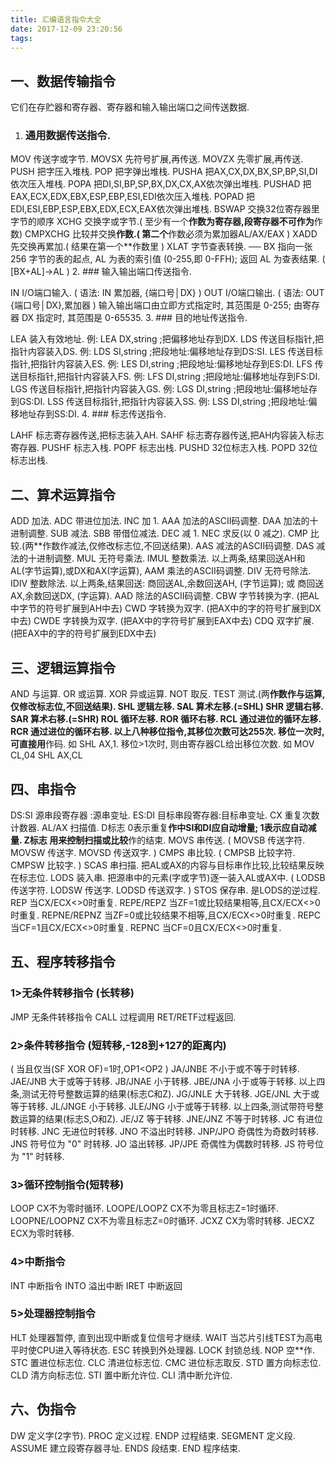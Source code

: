 ```yaml
---
title: 汇编语言指令大全
date: 2017-12-09 23:20:56
tags:
---
```



## 一、数据传输指令

它们在存贮器和寄存器、寄存器和输入输出端口之间传送数据. 
<!-- more -->

1. ### 通用数据传送指令. 

  MOV 传送字或字节. 
  MOVSX 先符号扩展,再传送. 
  MOVZX 先零扩展,再传送. 
  PUSH 把字压入堆栈. 
  POP 把字弹出堆栈. 
  PUSHA 把AX,CX,DX,BX,SP,BP,SI,DI依次压入堆栈. 
  POPA 把DI,SI,BP,SP,BX,DX,CX,AX依次弹出堆栈. 
  PUSHAD 把EAX,ECX,EDX,EBX,ESP,EBP,ESI,EDI依次压入堆栈. 
  POPAD 把EDI,ESI,EBP,ESP,EBX,EDX,ECX,EAX依次弹出堆栈. 
  BSWAP 交换32位寄存器里字节的顺序 
  XCHG 交换字或字节.( 至少有一个**作数为寄存器,段寄存器不可作为**作数) 
  CMPXCHG 比较并交换**作数.( 第二个**作数必须为累加器AL/AX/EAX ) 
  XADD 先交换再累加.( 结果在第一个**作数里 ) 
  XLAT 字节查表转换. 
  ── BX 指向一张 256 字节的表的起点, AL 为表的索引值 (0-255,即 
  0-FFH); 返回 AL 为查表结果. ( [BX+AL]->AL ) 
2. ### 输入输出端口传送指令. 

  IN I/O端口输入. ( 语法: IN 累加器, {端口号│DX} ) 
  OUT I/O端口输出. ( 语法: OUT {端口号│DX},累加器 ) 
  输入输出端口由立即方式指定时, 其范围是 0-255; 由寄存器 DX 指定时, 
  其范围是 0-65535. 
3. ### 目的地址传送指令. 

  LEA 装入有效地址. 
  例: LEA DX,string ;把偏移地址存到DX. 
  LDS 传送目标指针,把指针内容装入DS. 
  例: LDS SI,string ;把段地址:偏移地址存到DS:SI. 
  LES 传送目标指针,把指针内容装入ES. 
  例: LES DI,string ;把段地址:偏移地址存到ES:DI. 
  LFS 传送目标指针,把指针内容装入FS. 
  例: LFS DI,string ;把段地址:偏移地址存到FS:DI. 
  LGS 传送目标指针,把指针内容装入GS. 
  例: LGS DI,string ;把段地址:偏移地址存到GS:DI. 
  LSS 传送目标指针,把指针内容装入SS. 
  例: LSS DI,string ;把段地址:偏移地址存到SS:DI. 
4. ### 标志传送指令. 

  LAHF 标志寄存器传送,把标志装入AH. 
  SAHF 标志寄存器传送,把AH内容装入标志寄存器. 
  PUSHF 标志入栈. 
  POPF 标志出栈. 
  PUSHD 32位标志入栈. 
  POPD 32位标志出栈.


## 二、算术运算指令

ADD 加法. 
ADC 带进位加法. 
INC 加 1. 
AAA 加法的ASCII码调整. 
DAA 加法的十进制调整. 
SUB 减法. 
SBB 带借位减法. 
DEC 减 1. 
NEC 求反(以 0 减之). 
CMP 比较.(两**作数作减法,仅修改标志位,不回送结果). 
AAS 减法的ASCII码调整. 
DAS 减法的十进制调整. 
MUL 无符号乘法. 
IMUL 整数乘法. 
以上两条,结果回送AH和AL(字节运算),或DX和AX(字运算), 
AAM 乘法的ASCII码调整. 
DIV 无符号除法. 
IDIV 整数除法. 
以上两条,结果回送: 
商回送AL,余数回送AH, (字节运算); 
或 商回送AX,余数回送DX, (字运算). 
AAD 除法的ASCII码调整. 
CBW 字节转换为字. (把AL中字节的符号扩展到AH中去) 
CWD 字转换为双字. (把AX中的字的符号扩展到DX中去) 
CWDE 字转换为双字. (把AX中的字符号扩展到EAX中去) 
CDQ 双字扩展. (把EAX中的字的符号扩展到EDX中去)

## 三、逻辑运算指令 

AND 与运算. 
OR 或运算. 
XOR 异或运算. 
NOT 取反. 
TEST 测试.(两**作数作与运算,仅修改标志位,不回送结果). 
SHL 逻辑左移. 
SAL 算术左移.(=SHL) 
SHR 逻辑右移. 
SAR 算术右移.(=SHR) 
ROL 循环左移. 
ROR 循环右移. 
RCL 通过进位的循环左移. 
RCR 通过进位的循环右移. 
以上八种移位指令,其移位次数可达255次. 
移位一次时, 可直接用**作码. 如 SHL AX,1. 
移位>1次时, 则由寄存器CL给出移位次数. 
如 MOV CL,04 
SHL AX,CL

## 四、串指令 

DS:SI 源串段寄存器 :源串变址. 
ES:DI 目标串段寄存器:目标串变址. 
CX 重复次数计数器. 
AL/AX 扫描值. 
D标志 0表示重复**作中SI和DI应自动增量; 1表示应自动减量. 
Z标志 用来控制扫描或比较**作的结束. 
MOVS 串传送. 
( MOVSB 传送字符. MOVSW 传送字. MOVSD 传送双字. ) 
CMPS 串比较. 
( CMPSB 比较字符. CMPSW 比较字. ) 
SCAS 串扫描. 
把AL或AX的内容与目标串作比较,比较结果反映在标志位. 
LODS 装入串. 
把源串中的元素(字或字节)逐一装入AL或AX中. 
( LODSB 传送字符. LODSW 传送字. LODSD 传送双字. ) 
STOS 保存串. 
是LODS的逆过程. 
REP 当CX/ECX<>0时重复. 
REPE/REPZ 当ZF=1或比较结果相等,且CX/ECX<>0时重复. 
REPNE/REPNZ 当ZF=0或比较结果不相等,且CX/ECX<>0时重复. 
REPC 当CF=1且CX/ECX<>0时重复. 
REPNC 当CF=0且CX/ECX<>0时重复.

## 五、程序转移指令 

### 1>无条件转移指令 (长转移) 

JMP 无条件转移指令 
CALL 过程调用 
RET/RETF过程返回. 

### 2>条件转移指令 (短转移,-128到+127的距离内) 

( 当且仅当(SF XOR OF)=1时,OP1<OP2 ) 
JA/JNBE 不小于或不等于时转移. 
JAE/JNB 大于或等于转移. 
JB/JNAE 小于转移. 
JBE/JNA 小于或等于转移. 
以上四条,测试无符号整数运算的结果(标志C和Z). 
JG/JNLE 大于转移. 
JGE/JNL 大于或等于转移. 
JL/JNGE 小于转移. 
JLE/JNG 小于或等于转移. 
以上四条,测试带符号整数运算的结果(标志S,O和Z). 
JE/JZ 等于转移. 
JNE/JNZ 不等于时转移. 
JC 有进位时转移. 
JNC 无进位时转移. 
JNO 不溢出时转移. 
JNP/JPO 奇偶性为奇数时转移. 
JNS 符号位为 "0" 时转移. 
JO 溢出转移. 
JP/JPE 奇偶性为偶数时转移. 
JS 符号位为 "1" 时转移. 

### 3>循环控制指令(短转移) 

LOOP CX不为零时循环. 
LOOPE/LOOPZ CX不为零且标志Z=1时循环. 
LOOPNE/LOOPNZ CX不为零且标志Z=0时循环. 
JCXZ CX为零时转移. 
JECXZ ECX为零时转移. 

### 4>中断指令 

INT 中断指令 
INTO 溢出中断 
IRET 中断返回 

### 5>处理器控制指令 

HLT 处理器暂停, 直到出现中断或复位信号才继续. 
WAIT 当芯片引线TEST为高电平时使CPU进入等待状态. 
ESC 转换到外处理器. 
LOCK 封锁总线. 
NOP 空**作. 
STC 置进位标志位. 
CLC 清进位标志位. 
CMC 进位标志取反. 
STD 置方向标志位. 
CLD 清方向标志位. 
STI 置中断允许位. 
CLI 清中断允许位.

## 六、伪指令 

DW 定义字(2字节). 
PROC 定义过程. 
ENDP 过程结束. 
SEGMENT 定义段. 
ASSUME 建立段寄存器寻址. 
ENDS 段结束. 
END 程序结束.
